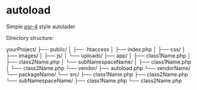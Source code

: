 # autoload
Simple [psr-4](https://github.com/dominicus75/fig-standards/blob/master/accepted/PSR-4-autoloader.md) style autolader

Directory structure:

yourProject/
├── public/
│   ├── .htaccess
│   ├── index.php
│   ├── css/
│   ├── images/
│   ├── js/
│   └── uploads/
├── app/
│   ├── class1Name.php
│   ├── class2Name.php
│   └── subNamespaceName/ 
│       ├── class1Name.php
│       └── class2Name.php
└── vendor/
    ├── autoload.php
    └── vendorName/
        └── packageName/
            └── src/
                ├── class1Name.php
                ├── class2Name.php
                └── subNamespaceName/ 
                    ├── class1Name.php
                    └── class2Name.php
